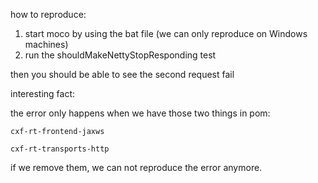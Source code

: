 how to reproduce:

1. start moco by using the bat file (we can only reproduce on Windows machines)
2. run the shouldMakeNettyStopResponding test

then you should be able to see the second request fail


interesting fact:

the error only happens when we have those two things in pom:

    cxf-rt-frontend-jaxws
    
    cxf-rt-transports-http
    
    
if we remove them, we can not reproduce the error anymore.
